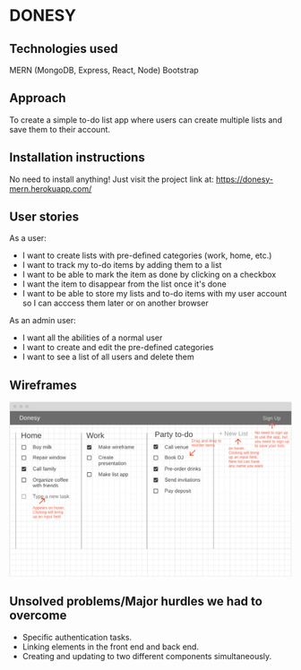 # DONESY

## Technologies used
MERN (MongoDB, Express, React, Node)
Bootstrap

## Approach
To create a simple to-do list app where users can create multiple lists and save them to their account.

## Installation instructions
No need to install anything! Just visit the project link at:
https://donesy-mern.herokuapp.com/

## User stories
As a user: 
- I want to create lists with pre-defined categories (work, home, etc.)
- I want to track my to-do items by adding them to a list
- I want to be able to mark the item as done by clicking on a checkbox
- I want the item to disappear from the list once it's done
- I want to be able to store my lists and to-do items with my user account so I can acccess them later or on another browser

As an admin user:
- I want all the abilities of a normal user
- I want to create and edit the pre-defined categories
- I want to see a list of all users and delete them

## Wireframes
![Wireframe](/documentation/wireframe.png)

## Unsolved problems/Major hurdles we had to overcome
- Specific authentication tasks.
- Linking elements in the front end and back end.
- Creating and updating to two different components simultaneously.